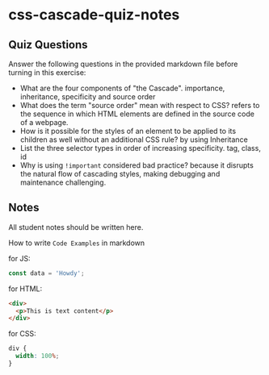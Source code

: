 # css-cascade-quiz-notes

## Quiz Questions

Answer the following questions in the provided markdown file before turning in this exercise:

- What are the four components of "the Cascade".
  importance, inheritance, specificity and source order
- What does the term "source order" mean with respect to CSS?
  refers to the sequence in which HTML elements are defined in the source code of a webpage.
- How is it possible for the styles of an element to be applied to its children as well without an additional CSS rule?
  by using Inheritance
- List the three selector types in order of increasing specificity.
  tag, class, id
- Why is using `!important` considered bad practice?
  because it disrupts the natural flow of cascading styles, making debugging and maintenance challenging.

## Notes

All student notes should be written here.

How to write `Code Examples` in markdown

for JS:

```javascript
const data = 'Howdy';
```

for HTML:

```html
<div>
  <p>This is text content</p>
</div>
```

for CSS:

```css
div {
  width: 100%;
}
```
